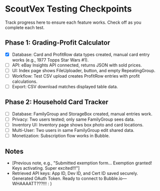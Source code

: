 # ScoutVex Testing Checkpoints
Track progress here to ensure each feature works. Check off as you complete each test.

## Phase 1: Grading-Profit Calculator
- [x] Database: Card and ProfitRow data types created, manual card entry works (e.g., 1977 Topps Star Wars #1).
- [ ] API: eBay Insights API connected, returns JSON with sold prices.
- [ ] UI: Index page shows FileUploader, button, and empty RepeatingGroup.
- [ ] Workflow: Test CSV upload creates ProfitRow entries with profit calculations.
- [ ] Export: CSV download matches displayed table data.

## Phase 2: Household Card Tracker
- [ ] Database: FamilyGroup and StorageBox created, manual entries work.
- [ ] Privacy: Two users tested; only same FamilyGroup sees data.
- [ ] Inventory UI: Inventory page shows box photo and card locations.
- [ ] Multi-User: Two users in same FamilyGroup edit shared data.
- [ ] Monetization: Subscription flow works in Bubble.
## Notes
- [Previous note, e.g., "Submitted exemption form... Exemption granted! Keys activating. Super excited!!!"]
- Retrieved API keys: App ID, Dev ID, and Cert ID saved securely. Generated OAuth Token. Ready to connect to Bubble.io—WHAAAATT???!!! : )
